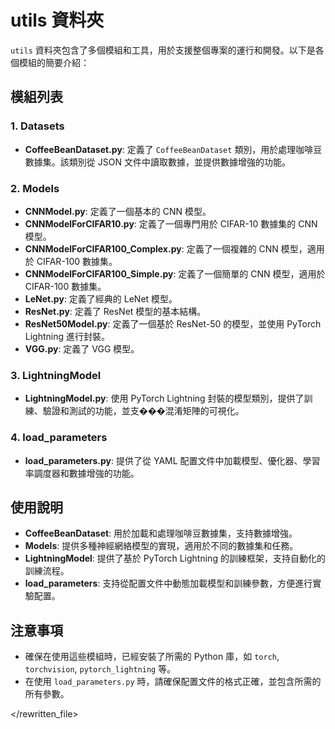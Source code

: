 # utils 資料夾

`utils` 資料夾包含了多個模組和工具，用於支援整個專案的運行和開發。以下是各個模組的簡要介紹：

## 模組列表

### 1. Datasets
- **CoffeeBeanDataset.py**: 定義了 `CoffeeBeanDataset` 類別，用於處理咖啡豆數據集。該類別從 JSON 文件中讀取數據，並提供數據增強的功能。

### 2. Models
- **CNNModel.py**: 定義了一個基本的 CNN 模型。
- **CNNModelForCIFAR10.py**: 定義了一個專門用於 CIFAR-10 數據集的 CNN 模型。
- **CNNModelForCIFAR100_Complex.py**: 定義了一個複雜的 CNN 模型，適用於 CIFAR-100 數據集。
- **CNNModelForCIFAR100_Simple.py**: 定義了一個簡單的 CNN 模型，適用於 CIFAR-100 數據集。
- **LeNet.py**: 定義了經典的 LeNet 模型。
- **ResNet.py**: 定義了 ResNet 模型的基本結構。
- **ResNet50Model.py**: 定義了一個基於 ResNet-50 的模型，並使用 PyTorch Lightning 進行封裝。
- **VGG.py**: 定義了 VGG 模型。

### 3. LightningModel
- **LightningModel.py**: 使用 PyTorch Lightning 封裝的模型類別，提供了訓練、驗證和測試的功能，並支���混淆矩陣的可視化。

### 4. load_parameters
- **load_parameters.py**: 提供了從 YAML 配置文件中加載模型、優化器、學習率調度器和數據增強的功能。

## 使用說明

- **CoffeeBeanDataset**: 用於加載和處理咖啡豆數據集，支持數據增強。
- **Models**: 提供多種神經網絡模型的實現，適用於不同的數據集和任務。
- **LightningModel**: 提供了基於 PyTorch Lightning 的訓練框架，支持自動化的訓練流程。
- **load_parameters**: 支持從配置文件中動態加載模型和訓練參數，方便進行實驗配置。

## 注意事項

- 確保在使用這些模組時，已經安裝了所需的 Python 庫，如 `torch`, `torchvision`, `pytorch_lightning` 等。
- 在使用 `load_parameters.py` 時，請確保配置文件的格式正確，並包含所需的所有參數。

</rewritten_file>
